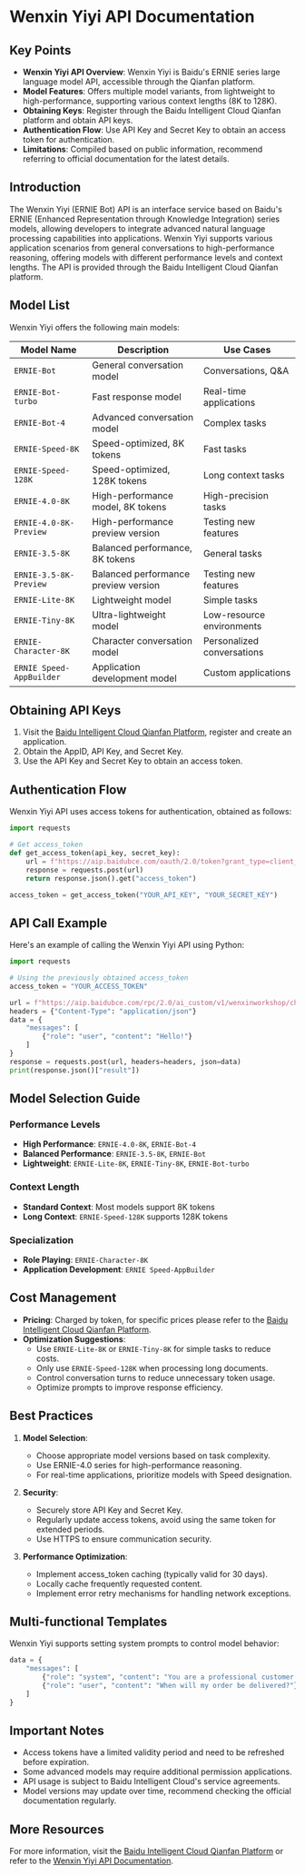 # Wenxin Yiyi API Documentation

## Key Points
- **Wenxin Yiyi API Overview**: Wenxin Yiyi is Baidu's ERNIE series large language model API, accessible through the Qianfan platform.
- **Model Features**: Offers multiple model variants, from lightweight to high-performance, supporting various context lengths (8K to 128K).
- **Obtaining Keys**: Register through the Baidu Intelligent Cloud Qianfan platform and obtain API keys.
- **Authentication Flow**: Use API Key and Secret Key to obtain an access token for authentication.
- **Limitations**: Compiled based on public information, recommend referring to official documentation for the latest details.

## Introduction
The Wenxin Yiyi (ERNIE Bot) API is an interface service based on Baidu's ERNIE (Enhanced Representation through Knowledge Integration) series models, allowing developers to integrate advanced natural language processing capabilities into applications. Wenxin Yiyi supports various application scenarios from general conversations to high-performance reasoning, offering models with different performance levels and context lengths. The API is provided through the Baidu Intelligent Cloud Qianfan platform.

## Model List
Wenxin Yiyi offers the following main models:

| **Model Name** | **Description** | **Use Cases** |
|--------------|----------|--------------|
| `ERNIE-Bot` | General conversation model | Conversations, Q&A |
| `ERNIE-Bot-turbo` | Fast response model | Real-time applications |
| `ERNIE-Bot-4` | Advanced conversation model | Complex tasks |
| `ERNIE-Speed-8K` | Speed-optimized, 8K tokens | Fast tasks |
| `ERNIE-Speed-128K` | Speed-optimized, 128K tokens | Long context tasks |
| `ERNIE-4.0-8K` | High-performance model, 8K tokens | High-precision tasks |
| `ERNIE-4.0-8K-Preview` | High-performance preview version | Testing new features |
| `ERNIE-3.5-8K` | Balanced performance, 8K tokens | General tasks |
| `ERNIE-3.5-8K-Preview` | Balanced performance preview version | Testing new features |
| `ERNIE-Lite-8K` | Lightweight model | Simple tasks |
| `ERNIE-Tiny-8K` | Ultra-lightweight model | Low-resource environments |
| `ERNIE-Character-8K` | Character conversation model | Personalized conversations |
| `ERNIE Speed-AppBuilder` | Application development model | Custom applications |

## Obtaining API Keys
1. Visit the [Baidu Intelligent Cloud Qianfan Platform](https://cloud.baidu.com/), register and create an application.
2. Obtain the AppID, API Key, and Secret Key.
3. Use the API Key and Secret Key to obtain an access token.

## Authentication Flow
Wenxin Yiyi API uses access tokens for authentication, obtained as follows:

```python
import requests

# Get access_token
def get_access_token(api_key, secret_key):
    url = f"https://aip.baidubce.com/oauth/2.0/token?grant_type=client_credentials&client_id={api_key}&client_secret={secret_key}"
    response = requests.post(url)
    return response.json().get("access_token")

access_token = get_access_token("YOUR_API_KEY", "YOUR_SECRET_KEY")
```

## API Call Example
Here's an example of calling the Wenxin Yiyi API using Python:

```python
import requests

# Using the previously obtained access_token
access_token = "YOUR_ACCESS_TOKEN"

url = f"https://aip.baidubce.com/rpc/2.0/ai_custom/v1/wenxinworkshop/chat/ernie_bot?access_token={access_token}"
headers = {"Content-Type": "application/json"}
data = {
    "messages": [
        {"role": "user", "content": "Hello!"}
    ]
}
response = requests.post(url, headers=headers, json=data)
print(response.json()["result"])
```

## Model Selection Guide

### Performance Levels
- **High Performance**: `ERNIE-4.0-8K`, `ERNIE-Bot-4`
- **Balanced Performance**: `ERNIE-3.5-8K`, `ERNIE-Bot`
- **Lightweight**: `ERNIE-Lite-8K`, `ERNIE-Tiny-8K`, `ERNIE-Bot-turbo`

### Context Length
- **Standard Context**: Most models support 8K tokens
- **Long Context**: `ERNIE-Speed-128K` supports 128K tokens

### Specialization
- **Role Playing**: `ERNIE-Character-8K`
- **Application Development**: `ERNIE Speed-AppBuilder`

## Cost Management
- **Pricing**: Charged by token, for specific prices please refer to the [Baidu Intelligent Cloud Qianfan Platform](https://cloud.baidu.com/).
- **Optimization Suggestions**:
  - Use `ERNIE-Lite-8K` or `ERNIE-Tiny-8K` for simple tasks to reduce costs.
  - Only use `ERNIE-Speed-128K` when processing long documents.
  - Control conversation turns to reduce unnecessary token usage.
  - Optimize prompts to improve response efficiency.

## Best Practices
1. **Model Selection**:
   - Choose appropriate model versions based on task complexity.
   - Use ERNIE-4.0 series for high-performance reasoning.
   - For real-time applications, prioritize models with Speed designation.

2. **Security**:
   - Securely store API Key and Secret Key.
   - Regularly update access tokens, avoid using the same token for extended periods.
   - Use HTTPS to ensure communication security.

3. **Performance Optimization**:
   - Implement access_token caching (typically valid for 30 days).
   - Locally cache frequently requested content.
   - Implement error retry mechanisms for handling network exceptions.

## Multi-functional Templates
Wenxin Yiyi supports setting system prompts to control model behavior:

```python
data = {
    "messages": [
        {"role": "system", "content": "You are a professional customer service assistant, please provide concise answers."},
        {"role": "user", "content": "When will my order be delivered?"}
    ]
}
```

## Important Notes
- Access tokens have a limited validity period and need to be refreshed before expiration.
- Some advanced models may require additional permission applications.
- API usage is subject to Baidu Intelligent Cloud's service agreements.
- Model versions may update over time, recommend checking the official documentation regularly.

## More Resources
For more information, visit the [Baidu Intelligent Cloud Qianfan Platform](https://cloud.baidu.com/) or refer to the [Wenxin Yiyi API Documentation](https://cloud.baidu.com/doc/WENXINWORKSHOP/index.html). 